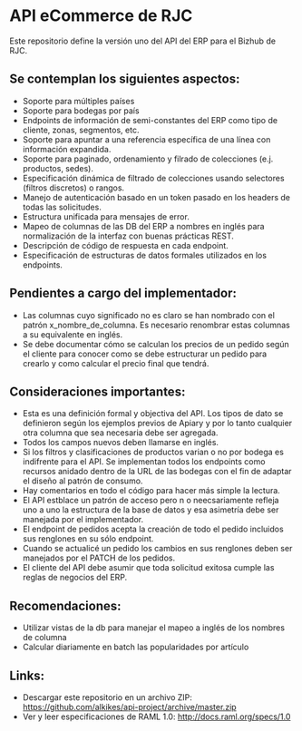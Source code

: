 # API eCommerce de RJC

Este repositorio define la versión uno del API del ERP para el Bizhub de RJC.

## Se contemplan los siguientes aspectos:

  * Soporte para múltiples países
  * Soporte para bodegas por país
  * Endpoints de información de semi-constantes del ERP como tipo de cliente, zonas, segmentos, etc.
  * Soporte para apuntar a una referencia específica de una línea con información expandida.
  * Soporte para paginado, ordenamiento y filrado de colecciones (e.j. productos, sedes).
  * Especificación dinámica de filtrado de colecciones usando selectores (filtros discretos) o rangos.
  * Manejo de autenticación basado en un token pasado en los headers de todas las solicitudes.
  * Estructura unificada para mensajes de error.
  * Mapeo de columnas de las DB del ERP a nombres en inglés para normalización de la interfaz con buenas prácticas REST.
  * Descripción de código de respuesta en cada endpoint.
  * Especificación de estructuras de datos formales utilizados en los endpoints.

## Pendientes a cargo del implementador:

  * Las columnas cuyo significado no es claro se han nombrado con el patrón x_nombre_de_columna. Es necesario renombrar estas columnas a su equivalente en inglés.
  * Se debe documentar cómo se calculan los precios de un pedido según el cliente para conocer como se debe estructurar un pedido para crearlo y como calcular el precio final que tendrá.

## Consideraciones importantes:

  * Esta es una definición formal y objectiva del API. Los tipos de dato se definieron según los ejemplos previos de Apiary y por lo tanto cualquier otra columna que sea necesaria debe ser agregada.
  * Todos los campos nuevos deben llamarse en inglés.
  * Si los filtros y clasificaciones de productos varian o no por bodega es indifrente para el API. Se implementan todos los endpoints como recursos anidado dentro de la URL de las bodegas con el fin de adaptar el diseño al patrón de consumo.
  * Hay comentarios en todo el código para hacer más simple la lectura.
  * El API estblace un patrón de acceso pero n o neecsariamente refleja uno a uno la estructura de la base de datos y esa asimetría debe ser manejada por el implementador.
  * El endpoint de pedidos acepta la creación de todo el pedido incluidos sus renglones en su sólo endpoint.
  * Cuando se actualicé un pedido los cambios en sus renglones deben ser manejados por el PATCH de los pedidos.
  * El cliente del API debe asumir que toda solicitud exitosa cumple las reglas de negocios del ERP.

## Recomendaciones:

  * Utilizar vistas de la db para manejar el mapeo a inglés de los nombres de columna
  * Calcular diariamente en batch las popularidades por artículo

## Links:

  * Descargar este repositorio en un archivo ZIP: https://github.com/alkikes/api-project/archive/master.zip
  * Ver y leer especificaciones de RAML 1.0: http://docs.raml.org/specs/1.0
